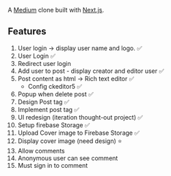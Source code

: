 A [Medium](https://medium.com/) clone built with [Next.js](https://nextjs.org/).

## Features

1. User login -> display user name and logo. ✅
2. User Login ✅
3. Redirect user login 
4. Add user to post - display creator and editor user ✅
5. Post content as html -> Rich text editor ✅
    - Config ckeditor5 ✅
6. Popup when delete post ✅
7. Design Post tag ✅
8. Implement post tag ✅
9. UI redesign (iteration thought-out project) ✅
10. Setup firebase Storage ✅
11. Upload Cover image to Firebase Storage ✅
12. Display cover image (need design) ⭐
13. Allow comments 
14. Anonymous user can see comment
15. Must sign in to comment

